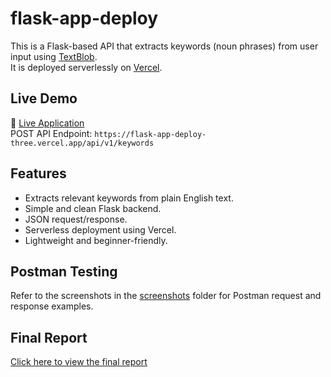 # flask-app-deploy

This is a Flask-based API that extracts keywords (noun phrases) from user input using [TextBlob](https://textblob.readthedocs.io/en/dev/).  
It is deployed serverlessly on [Vercel](https://vercel.com).


##  Live Demo

🔗 [Live Application](https://flask-app-deploy-three.vercel.app/)  
 POST API Endpoint: `https://flask-app-deploy-three.vercel.app/api/v1/keywords`


##  Features

- Extracts relevant keywords from plain English text.
- Simple and clean Flask backend.
- JSON request/response.
- Serverless deployment using Vercel.
- Lightweight and beginner-friendly.

##  Postman Testing

Refer to the screenshots in the [screenshots](./screenshots/) folder for Postman request and response examples.

##  Final Report

[Click here to view the final report](Final_Report.pdf)





